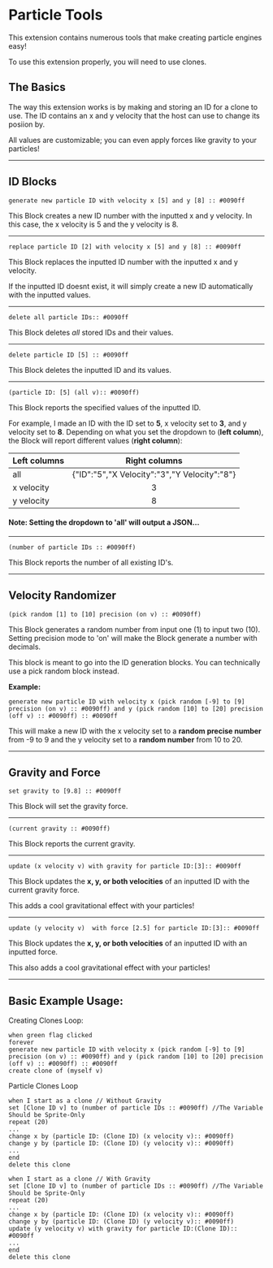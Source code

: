 # Particle Tools

This extension contains numerous tools that make creating particle engines easy!

To use this extension properly, you will need to use clones. 

## The Basics

The way this extension works is by making and storing an ID for a clone to use. The ID contains an x and y velocity that the host can use to change its posiion by.

All values are customizable; you can even apply forces like gravity to your particles!

---
## ID Blocks

```scratch
generate new particle ID with velocity x [5] and y [8] :: #0090ff
```
This Block creates a new ID number with the inputted x and y velocity. In this case, the x velocity is 5 and the y velocity is 8.

---

```scratch
replace particle ID [2] with velocity x [5] and y [8] :: #0090ff
```
This Block replaces the inputted ID number with the inputted x and y velocity.

If the inputted ID doesnt exist, it will simply create a new ID automatically with the inputted values.

---

```scratch
delete all particle IDs:: #0090ff
```
This Block deletes *all* stored IDs and their values.

---

```scratch
delete particle ID [5] :: #0090ff
```
This Block deletes the inputted ID and its values.

---

```scratch
(particle ID: [5] (all v):: #0090ff)
```
This Block reports the specified values of the inputted ID.

For example, I made an ID with the ID set to **5**, x velocity set to **3**, and y velocity set to **8**.
Depending on what you set the dropdown to (__left column__), the Block will report different values (__right column__):

| Left columns |                Right columns                 |
| ------------ | :------------------------------------------: |
| all          | {"ID":"5","X Velocity":"3","Y Velocity":"8"} |
| x velocity   |                      3                       |
| y velocity   |                      8                       |

#### Note: Setting the dropdown to 'all' will output a JSON...

---

```scratch
(number of particle IDs :: #0090ff)
```
This Block reports the number of all existing ID's.

---

## Velocity Randomizer


```scratch
(pick random [1] to [10] precision (on v) :: #0090ff)
```
This Block generates a random number from input one (1) to input two (10). Setting precision mode to 'on' will make the Block generate a number with decimals.

This block is meant to go into the ID generation blocks. You can technically use a pick random block instead.

**Example:**
```scratch
generate new particle ID with velocity x (pick random [-9] to [9] precision (on v) :: #0090ff) and y (pick random [10] to [20] precision (off v) :: #0090ff) :: #0090ff
```
This will make a new ID with the x velocity set to a **random precise number** from -9 to 9 and the y velocity set to a **random number** from 10 to 20.

---

## Gravity and Force

```scratch
set gravity to [9.8] :: #0090ff
```
This Block will set the gravity force.

---

```scratch
(current gravity :: #0090ff)
```
This Block reports the current gravity.

---

```scratch
update (x velocity v) with gravity for particle ID:[3]:: #0090ff
```
This Block updates the **x, y, or both velocities** of an inputted ID with the current gravity force.

This adds a cool gravitational effect with your particles!

---

```scratch
update (y velocity v)  with force [2.5] for particle ID:[3]:: #0090ff
```
This Block updates the **x, y, or both velocities** of an inputted ID with an inputted force.

This also adds a cool gravitational effect with your particles!

---

## Basic Example Usage:

Creating Clones Loop:
```scratch
when green flag clicked
forever
generate new particle ID with velocity x (pick random [-9] to [9] precision (on v) :: #0090ff) and y (pick random [10] to [20] precision (off v) :: #0090ff) :: #0090ff
create clone of (myself v)
```

Particle Clones Loop
```scratch
when I start as a clone // Without Gravity
set [Clone ID v] to (number of particle IDs :: #0090ff) //The Variable Should be Sprite-Only
repeat (20)
...
change x by (particle ID: (Clone ID) (x velocity v):: #0090ff)
change y by (particle ID: (Clone ID) (y velocity v):: #0090ff)
...
end
delete this clone

when I start as a clone // With Gravity
set [Clone ID v] to (number of particle IDs :: #0090ff) //The Variable Should be Sprite-Only
repeat (20)
...
change x by (particle ID: (Clone ID) (x velocity v):: #0090ff)
change y by (particle ID: (Clone ID) (y velocity v):: #0090ff)
update (y velocity v) with gravity for particle ID:(Clone ID):: #0090ff
...
end
delete this clone
```